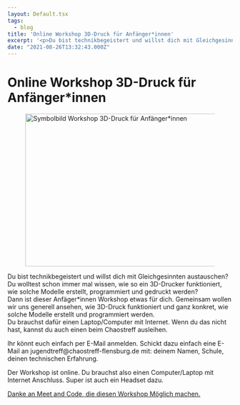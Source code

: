 ```yaml
---
layout: Default.tsx
tags:
  - blog
title: 'Online Workshop 3D-Druck für Anfänger*innen'
excerpt: '<p>Du bist technikbegeistert und willst dich mit Gleichgesinnten austauschen? Du wolltest schon immer mal wissen, wie so ein 3D-Drucker funktioniert, wie solche Modelle erstellt, programmiert und gedruckt werden?Dann ist dieser <a href="https://chaostreff-flensburg.de/2021/online-workshop-3d-druck-fuer-anfaengerinnen/" class="more-link">[&hellip;]</a></p>'
date: "2021-08-26T13:32:43.000Z"
---
```

# Online Workshop 3D-Druck für Anfänger*innen


<div class="wp-block-image"><figure class="alignright size-large is-resized"><img decoding="async" loading="lazy" src="https://chaostreff-flensburg.de/wp-content/uploads/2021/08/online-workshop-3danfaengerinnen-1024x683.png" alt="Symbolbild Workshop 3D-Druck für Anfänger*innen" class="wp-image-1560" width="512" height="342" srcset="https://chaostreff-flensburg.de/wp-content/uploads/2021/08/online-workshop-3danfaengerinnen-1024x683.png 1024w, https://chaostreff-flensburg.de/wp-content/uploads/2021/08/online-workshop-3danfaengerinnen-300x200.png 300w, https://chaostreff-flensburg.de/wp-content/uploads/2021/08/online-workshop-3danfaengerinnen-768x512.png 768w, https://chaostreff-flensburg.de/wp-content/uploads/2021/08/online-workshop-3danfaengerinnen-749x500.png 749w, https://chaostreff-flensburg.de/wp-content/uploads/2021/08/online-workshop-3danfaengerinnen.png 1283w" sizes="(max-width: 512px) 100vw, 512px" /></figure></div>



<p>Du bist technikbegeistert und willst dich mit Gleichgesinnten austauschen? Du wolltest schon immer mal wissen, wie so ein 3D-Drucker funktioniert, wie solche Modelle erstellt, programmiert und gedruckt werden?<br>Dann ist dieser Anfäger*innen Workshop etwas für dich. Gemeinsam wollen wir uns generell ansehen, wie 3D-Druck funktioniert und ganz konkret, wie solche Modelle erstellt und programmiert werden.<br>Du brauchst dafür einen Laptop/Computer mit Internet. Wenn du das nicht hast, kannst du auch einen beim Chaostreff ausleihen.</p>



<p>Ihr könnt euch einfach per E-Mail anmelden. Schickt dazu einfach eine E-Mail an jugendtreff@chaostreff-flensburg.de mit: deinem Namen, Schule, deinen technischen Erfahrung.</p>



<p>Der Workshop ist online. Du brauchst also einen Computer/Laptop mit Internet Anschluss. Super ist auch ein Headset dazu.</p>



<p><a href="https://www.meet-and-code.org/gb/en/event-show/5897">Danke an Meet and Code, die diesen Workshop Möglich machen.</a></p>

